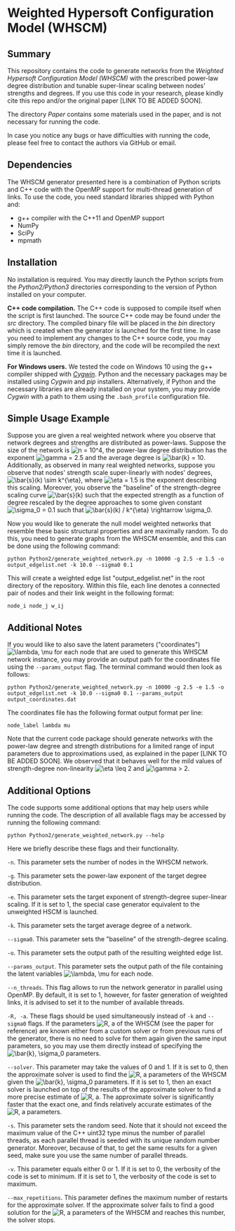 # Weighted Hypersoft Configuration Model (WHSCM)

## Summary
This repository contains the code to generate networks from the _Weighted Hypersoft Configuration Model (WHSCM)_ with the prescribed power-law degree distribution and tunable super-linear scaling between nodes' strengths and degrees. If you use this code in your research, please kindly cite this repo and/or the original paper [LINK TO BE ADDED SOON].

The directory _Paper_ contains some materials used in the paper, and is not necessary for running the code. 

In case you notice any bugs or have difficulties with running the code, please feel free to contact the authors via GitHub or email. 

## Dependencies

The WHSCM generator presented here is a combination of Python scripts and C++ code with the OpenMP support for multi-thread generation of links. To use the code, you need standard libraries shipped with Python and:

* g++ compiler with the C++11 and OpenMP support
* NumPy
* SciPy
* mpmath

## Installation

No installation is required. You may directly launch the Python scripts from the _Python2/Python3_ directories corresponding to the version of Python installed on your computer.

**C++ code compilation.** The C++ code is supposed to compile itself when the script is first launched. The source C++ code may be found under the _src_ directory. The compiled binary file will be placed in the _bin_ directory which is created when the generator is launched for the first time. In case you need to implement any changes to the C++ source code, you may simply remove the _bin_ directory, and the code will be recompiled the next time it is launched.

**For Windows users.** We tested the code on Windows 10 using the g++ compiler shipped with *[Cygwin](https://www.cygwin.com/)*. Python and the necessary packages may be installed using *Cygwin* and *pip* installers. Alternatively, if Python and the necessary libraries are already installed on your system, you may provide *Cygwin* with a path to them using the `.bash_profile` configuration file. 

## Simple Usage Example

Suppose you are given a real weighted network where you observe that network degrees and strengths are distributed as power-laws. Suppose the size of the network is ![$n = 10^4$](https://render.githubusercontent.com/render/math?math=%24n%20%3D%2010%5E4%24), the power-law degree distribution has the exponent ![$\gamma = 2.5$](https://render.githubusercontent.com/render/math?math=%24%5Cgamma%20%3D%202.5%24) and the average degree is ![$\bar{k} = 10$](https://render.githubusercontent.com/render/math?math=%24%5Cbar%7Bk%7D%20%3D%2010%24). Additionally, as observed in many real weighted networks, suppose you observe that nodes' strength scale super-linearly with nodes' degrees, ![$\bar{s}(k) \sim k^{\eta}$](https://render.githubusercontent.com/render/math?math=%24%5Cbar%7Bs%7D(k)%20%5Csim%20k%5E%7B%5Ceta%7D%24), where ![$\eta = 1.5$](https://render.githubusercontent.com/render/math?math=%24%5Ceta%20%3D%201.5%24) is the exponent describing this scaling. Moreover, you observe the "baseline" of the strength-degree scaling curve ![$\bar{s}(k)$](https://render.githubusercontent.com/render/math?math=%24%5Cbar%7Bs%7D(k)%24) such that the expected strength as a function of degree rescaled by the degree approaches to some given constant ![$\sigma_0 = 0.1$](https://render.githubusercontent.com/render/math?math=%24%5Csigma_0%20%3D%200.1%24) such that ![$\bar{s}(k) / k^{\eta} \rightarrow \sigma_0$](https://render.githubusercontent.com/render/math?math=%24%5Cbar%7Bs%7D(k)%20%2F%20k%5E%7B%5Ceta%7D%20%5Crightarrow%20%5Csigma_0%24).

Now you would like to generate the null model weighted networks that resemble these basic structural properties and are maximally random. To do this, you need to generate graphs from the WHSCM ensemble, and this can be done using the following command:
```
python Python2/generate_weighted_network.py -n 10000 -g 2.5 -e 1.5 -o output_edgelist.net -k 10.0 --sigma0 0.1
```

This will create a weighted edge list "output_edgelist.net" in the root directory of the repository. Within this file, each line denotes a connected pair of nodes and their link weight in the following format:
```
node_i node_j w_ij
```

## Additional Notes

If you would like to also save the latent parameters ("coordinates") ![$\lambda, \mu$](https://render.githubusercontent.com/render/math?math=%24%5Clambda%2C%20%5Cmu%24) for each node that are used to generate this WHSCM network instance, you may provide an output path for the coordinates file using the `--params_output` flag. The terminal command would then look as follows:
```
python Python2/generate_weighted_network.py -n 10000 -g 2.5 -e 1.5 -o output_edgelist.net -k 10.0 --sigma0 0.1 --params_output output_coordinates.dat
```

The coordinates file has the following format output format per line:
```
node_label lambda mu
```

Note that the current code package should generate networks with the power-law degree and strength distributions for a limited range of input parameters due to approximations used, as explained in the paper [LINK TO BE ADDED SOON]. We observed that it behaves well for the mild values of strength-degree non-linearity ![$\eta \leq 2$](https://render.githubusercontent.com/render/math?math=\eta%20\leq%202) and ![$\gamma > 2$](https://render.githubusercontent.com/render/math?math=\gamma%20%3E%202).

## Additional Options

The code supports some additional options that may help users while running the code. The description of all available flags may be accessed by running the following command:
```
python Python2/generate_weighted_network.py --help
```
Here we briefly describe these flags and their functionality.

`-n`. This parameter sets the number of nodes in the WHSCM network.

`-g`. This parameter sets the power-law exponent of the target degree distribution.

`-e`. This parameter sets the target exponent of strength-degree super-linear scaling. If it is set to 1, the special case generator equivalent to the unweighted HSCM is launched.

`-k`. This parameter sets the target average degree of a network.

`--sigma0`. This parameter sets the "baseline" of the strength-degree scaling.

`-o`. This parameter sets the output path of the resulting weighted edge list.

`--params_output`. This parameter sets the output path of the file containing the latent variables ![$\lambda, \mu$](https://render.githubusercontent.com/render/math?math=%24%5Clambda%2C%20%5Cmu%24) for each node.

`--n_threads`. This flag allows to run the network generator in parallel using OpenMP. By default, it is set to 1, however, for faster generation of weighted links, it is advised to set it to the number of available threads.

`-R, -a`. These flags should be used simultaneously instead of `-k` and `--sigma0` flags. If the parameters ![$R, a$](https://render.githubusercontent.com/render/math?math=%24R%2C%20a%24) of the WHSCM (see the paper for reference) are known either from a custom solver or from previous runs of the generator, there is no need to solve for them again given the same input parameters, so you may use them directly instead of specifying the ![$\bar{k}, \sigma_0$](https://render.githubusercontent.com/render/math?math=%24%5Cbar%7Bk%7D%2C%20%5Csigma_0%24) parameters.

`--solver`. This parameter may take the values of 0 and 1. If it is set to 0, then the approximate solver is used to find the ![$R, a$](https://render.githubusercontent.com/render/math?math=%24R%2C%20a%24) parameters of the WHSCM given the ![$\bar{k}, \sigma_0$](https://render.githubusercontent.com/render/math?math=%24%5Cbar%7Bk%7D%2C%20%5Csigma_0%24) parameters. If it is set to 1, then an exact solver is launched on top of the results of the approximate solver to find a more precise estimate of ![$R, a$](https://render.githubusercontent.com/render/math?math=%24R%2C%20a%24). The approximate solver is significantly faster that the exact one, and finds relatively accurate estimates of the ![$R, a$](https://render.githubusercontent.com/render/math?math=%24R%2C%20a%24) parameters.

`-s`. This parameter sets the random seed. Note that it should not exceed the maximum value of the C++ uint32 type minus the number of parallel threads, as each parallel thread is seeded with its unique random number generator. Moreover, because of that, to get the same results for a given seed, make sure you use the same number of parallel threads.

`-v`. This parameter equals either 0 or 1. If it is set to 0, the verbosity of the code is set to minimum. If it is set to 1, the verbosity of the code is set to maximum.

`--max_repetitions`. This parameter defines the maximum number of restarts for the approximate solver. If the approximate solver fails to find a good solution for the ![$R, a$](https://render.githubusercontent.com/render/math?math=%24R%2C%20a%24) parameters of the WHSCM and reaches this number, the solver stops.